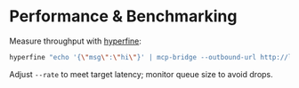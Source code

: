 # Performance & Benchmarking

Measure throughput with [hyperfine](https://github.com/sharkdp/hyperfine):
```bash
hyperfine "echo '{\"msg\":\"hi\"}' | mcp-bridge --outbound-url http://localhost:8000"
```
Adjust `--rate` to meet target latency; monitor queue size to avoid drops.
